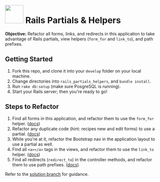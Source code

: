 # <img src="https://cloud.githubusercontent.com/assets/7833470/10899314/63829980-8188-11e5-8cdd-4ded5bcb6e36.png" height="60"> Rails Partials & Helpers

**Objective:** Refactor all forms, links, and redirects in this application to take advantage of Rails partials, view helpers (`form_for` and `link_to`), and path prefixes.

## Getting Started

1. Fork this repo, and clone it into your `develop` folder on your local machine.
2. Change directories into `rails_partials_helpers`, and `bundle install`.
3. Run `rake db:setup` (make sure PosgreSQL is running).
4. Start your Rails server; then you're ready to go!

## Steps to Refactor

1. Find all forms in this application, and refactor them to use the `form_for` helper. (<a href="http://guides.rubyonrails.org/form_helpers.html#binding-a-form-to-an-object" target="_blank">docs</a>)
2. Refactor any duplicate code (hint: recipes new and edit forms) to use a partial. (<a href="http://guides.rubyonrails.org/layouts_and_rendering.html#using-partials" target="_blank">docs</a>)
3. While you're at it, refactor the Bootstrap nav in the application layout to use a partial as well.
4. Find all `<a></a>` tags in the views, and refactor them to use the `link_to` helper. (<a href="http://apidock.com/rails/ActionView/Helpers/UrlHelper/link_to" target="_blank">docs</a>)
5. Find all redirects (`redirect_to`) in the controller methods, and refactor them to use path prefixes. (<a href="http://guides.rubyonrails.org/routing.html#prefixing-the-named-route-helpers" target="_blank">docs</a>)

Refer to the [solution branch](https://github.com/sf-wdi-24/rails_partials_helpers/tree/solution) for guidance.
